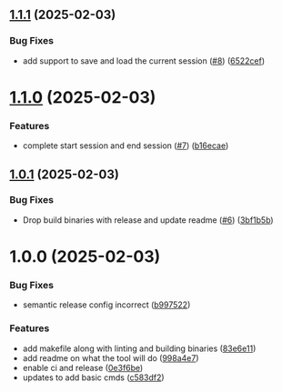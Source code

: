 ## [1.1.1](https://github.com/chrisrob11/codeassistant/compare/v1.1.0...v1.1.1) (2025-02-03)


### Bug Fixes

* add support to save and load the current session ([#8](https://github.com/chrisrob11/codeassistant/issues/8)) ([6522cef](https://github.com/chrisrob11/codeassistant/commit/6522cef1d8f717c1ad941bffac684f385b2bd1f1))

# [1.1.0](https://github.com/chrisrob11/codeassistant/compare/v1.0.1...v1.1.0) (2025-02-03)


### Features

* complete start session and end session ([#7](https://github.com/chrisrob11/codeassistant/issues/7)) ([b16ecae](https://github.com/chrisrob11/codeassistant/commit/b16ecae6319c4aa73e869fc85395d01a8a1d56aa))

## [1.0.1](https://github.com/chrisrob11/codeassistant/compare/v1.0.0...v1.0.1) (2025-02-03)


### Bug Fixes

* Drop build binaries with release and update readme ([#6](https://github.com/chrisrob11/codeassistant/issues/6)) ([3bf1b5b](https://github.com/chrisrob11/codeassistant/commit/3bf1b5bdcd9a4e65d5233abaff3dacd195e76f80))

# 1.0.0 (2025-02-03)


### Bug Fixes

* semantic release config incorrect ([b997522](https://github.com/chrisrob11/codeassistant/commit/b99752253bb1a80d6889e8469c90d7ca77a558f1))


### Features

* add makefile along with linting and building binaries ([83e6e11](https://github.com/chrisrob11/codeassistant/commit/83e6e114dc77d24a1f73820c6a9be7392f645a4d))
* add readme on what the tool will do ([998a4e7](https://github.com/chrisrob11/codeassistant/commit/998a4e7b6fbe676d637fb18900531ee4ea5e3485))
* enable ci and release ([0e3f6be](https://github.com/chrisrob11/codeassistant/commit/0e3f6be4009633ba8b0eeaae662238808df44830))
* updates to add basic cmds ([c583df2](https://github.com/chrisrob11/codeassistant/commit/c583df2267eeb912ee073946a497b3545037a09e))
